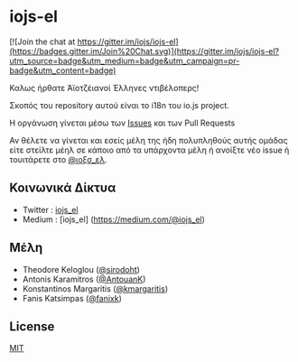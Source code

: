 iojs-el
=======

[![Join the chat at https://gitter.im/iojs/iojs-el](https://badges.gitter.im/Join%20Chat.svg)](https://gitter.im/iojs/iojs-el?utm_source=badge&utm_medium=badge&utm_campaign=pr-badge&utm_content=badge)

Καλως ήρθατε Άϊοτζέιανοί Έλληνες ντιβέλοπερς!

Σκοπός του repository αυτού είναι το i18n του io.js project.

Η οργάνωση γίνεται μέσω των [Issues](https://github.com/iojs/iojs-el/issues) και των Pull Requests

Αν θέλετε να γίνεται και εσείς μέλη της ήδη πολυπληθούς αυτής ομάδας είτε στείλτε μέηλ σε κάποιο από τα υπάρχοντα μέλη ή ανοίξτε νέο issue ή τουιτάρετε στο [@ιοξσ_ελ](https://twitter.com/iojs_el).

## Κοινωνικά Δίκτυα

- Twitter : [iojs_el](https://twitter.com/iojs_el)
- Medium : [iojs_el] (https://medium.com/@iojs_el)

## Μέλη

* Theodore Keloglou ([@sirodoht](https://github.com/sirodoht))
* Antonis Karamitros ([@AntouanK](https://github.com/AntouanK))
* Konstantinos Margaritis ([@kmargaritis](https://github.com/kmargaritis))
* Fanis Katsimpas ([@fanixk](https://github.com/fanixk))

## License

[MIT](LICENSE)
